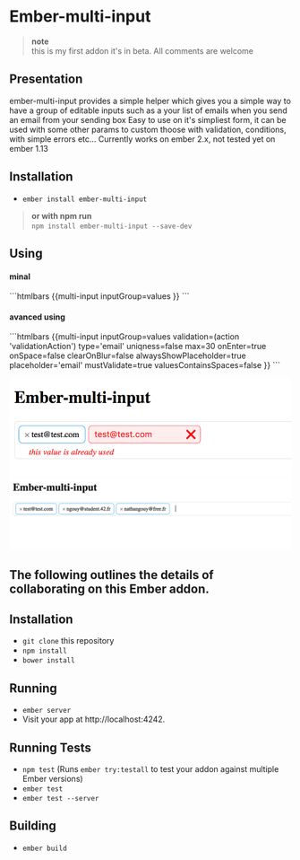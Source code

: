 # Ember-multi-input

>**note**<br>
>this is my first addon
>it's in beta. All comments are welcome

## Presentation

ember-multi-input provides a simple helper which gives you a simple way to have a group of editable inputs such as a your list of emails when you send an email from your sending box
Easy to use on it's simpliest form, it can be used with some other params to custom thoose with validation, conditions, with simple errors  etc...
Currently works on ember 2.x, not tested yet on ember 1.13

## Installation

* `ember install ember-multi-input`<br>

>**or with npm run**<br>
>`npm install ember-multi-input --save-dev`

## Using
<h4> minal</h4>
```htmlbars
{{multi-input
  inputGroup=values
}}
```
<h4> avanced using</h4>
```htmlbars
  {{multi-input
    inputGroup=values
    validation=(action 'validationAction')
    type='email'
    uniqness=false
    max=30
    onEnter=true
    onSpace=false
    clearOnBlur=false
    alwaysShowPlaceholder=true
    placeholder='email'
    mustValidate=true
    valuesContainsSpaces=false
  }}
```

![alt tag](https://github.com/ngouy/images/blob/master/images_for_readme_repos/ember-multi-input/Screen%20Shot%202017-01-27%20at%2011.46.23.png?raw=true)
![alt tag](https://github.com/ngouy/images/blob/master/images_for_readme_repos/ember-multi-input/Screen%20Shot%202017-01-27%20at%2011.49.35.png?raw=true)

## The following outlines the details of collaborating on this Ember addon.
## Installation

* `git clone` this repository
* `npm install`
* `bower install`

## Running

* `ember server`
* Visit your app at http://localhost:4242.

## Running Tests

* `npm test` (Runs `ember try:testall` to test your addon against multiple Ember versions)
* `ember test`
* `ember test --server`

## Building

* `ember build`
